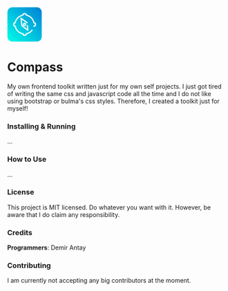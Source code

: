 <img src="branding/logo.png" height="80px">

# Compass

My own frontend toolkit written just for my own self projects. I just got tired of writing the same css and javascript code all the time and I do not like using bootstrap or bulma's css styles. Therefore, I created a toolkit just for myself!

### Installing & Running

...

### How to Use

...

### License

This project is MIT licensed. Do whatever you want with it. However, be aware that I do claim any responsibility.

### Credits

__Programmers__: Demir Antay

### Contributing

I am currently not accepting any big contributors at the moment.
